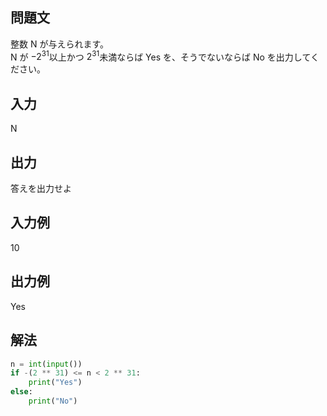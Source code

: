 ## 問題文
整数 
N が与えられます。   
N が $`−2^{31}`$以上かつ $`2^{31}`$未満ならば Yes を、そうでないならば No を出力してください。
## 入力
N
## 出力
答えを出力せよ
## 入力例
10
## 出力例
Yes
## 解法

```python
n = int(input())
if -(2 ** 31) <= n < 2 ** 31:
    print("Yes")
else:
    print("No")